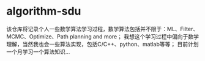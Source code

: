 # algorithm-sdu
该仓库将记录个人一些数学算法学习过程，数学算法包括并不限于：ML、Filter、MCMC、Optimize、Path planning and more；
我想这个学习过程中偏向于数学理解，当然我也会一些算法实现，包括C/C++、python、matlab等等；
目前计划一个月学习一个算法知识...

